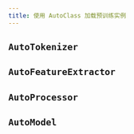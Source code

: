 ```yaml
---
title: 使用 AutoClass 加载预训练实例
---
```


## `AutoTokenizer`

## `AutoFeatureExtractor`

## `AutoProcessor`

## `AutoModel`
